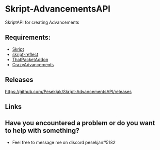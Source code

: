 # Skript-AdvancementsAPI
SkriptAPI for creating Advancements

## Requirements:
* [Skript](https://github.com/SkriptLang/Skript/releases)
* [skript-reflect](https://forums.skunity.com/resources/skript-reflect.1146/)
* [ThatPacketAddon](https://forums.skunity.com/resources/thatpacketaddon.847/)
* [CrazyAdvancements](https://www.spigotmc.org/resources/crazy-advancements-api.51741/)

## Releases
https://github.com/Pesekjak/Skript-AdvancementsAPI/releases

## Links

## Have you encountered a problem or do you want to help with something?
* Feel free to message me on discord pesekjan#5182
